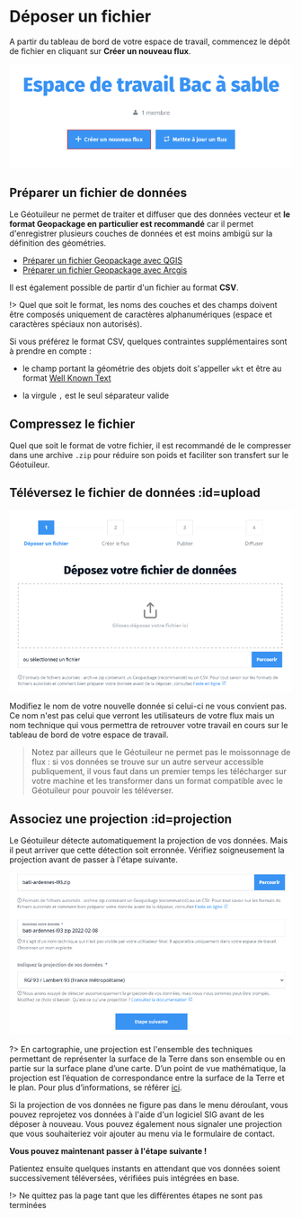 # Déposer un fichier

A partir du tableau de bord de votre espace de travail, commencez le dépôt de
fichier en cliquant sur **Créer un nouveau flux**.

![Créer un nouveau flux](./img/upload/start.png)

## Préparer un fichier de données

Le Géotuileur ne permet de traiter et diffuser que des données vecteur et **le format Geopackage en particulier est recommandé** car il permet d'enregistrer plusieurs couches de données et est moins ambigü sur la définition des géométries.

* [Préparer un fichier Geopackage avec QGIS](./tutos/gpkg-qgis.md)
* [Préparer un fichier Geopackage avec Arcgis](./tutos/gpkg-arcgis.md)

Il est également possible de partir d'un fichier au format **CSV**.

!\> Quel que soit le format, les noms des couches et des champs doivent être composés uniquement de
caractères alphanumériques (espace et caractères spéciaux non autorisés).

Si vous préférez le format CSV, quelques contraintes supplémentaires sont à prendre en compte :

-   le champ portant la géométrie des objets doit s'appeller `wkt` et être au
    format [Well Known Text](https://fr.wikipedia.org/wiki/Well-known_text)

-   la virgule `,` est le seul séparateur valide


## Compressez le fichier

Quel que soit le format de votre fichier, il est recommandé de le compresser dans une archive `.zip` pour réduire son poids et faciliter son transfert sur le Géotuileur.

## Téléversez le fichier de données :id=upload

![Téléverser un fichier](./img/upload/upload-file.png)

Modifiez le nom de votre nouvelle donnée si celui-ci ne vous convient pas. Ce
nom n'est pas celui que verront les utilisateurs de votre flux mais un
nom technique qui vous permettra de retrouver votre travail en cours sur le
tableau de bord de votre espace de travail.

> Notez par ailleurs que le Géotuileur ne permet pas le moissonnage de flux : si
vos données se trouve sur un autre serveur accessible publiquement, il
vous faut dans un premier temps les télécharger sur votre
machine et les transformer dans un format compatible avec le Géotuileur pour pouvoir les téléverser.

## Associez une projection :id=projection

Le Géotuileur détecte automatiquement la projection de vos données. Mais il peut arriver que cette détection soit erronnée. Vérifiez soigneusement la projection avant de passer à l'étape suivante.

![Vérifier la projection](./img/upload/projection.png)

?> En cartographie, une projection est l'ensemble des techniques permettant de représenter la surface de la Terre dans
son ensemble ou en partie sur la surface plane d’une carte. D’un point de vue
mathématique, la projection est l’équation de correspondance entre la surface de
la Terre et le plan. Pour plus d’informations, se référer
[ici](pdf/projections_cartographiques.pdf ':target=_blank :ignore').

Si la projection de vos données ne figure pas dans le menu déroulant, vous pouvez reprojetez vos données à l'aide d'un logiciel SIG avant de les déposer à nouveau. Vous pouvez également nous signaler une projection que vous souhaiteriez voir ajouter au menu via le formulaire de contact.

**Vous pouvez maintenant passer à l'étape suivante !**

Patientez ensuite quelques instants en attendant que vos données soient successivement téléversées, vérifiées puis intégrées en base.

!> Ne quittez pas la page tant que les différentes étapes ne sont pas terminées
